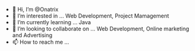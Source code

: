 - 👋 Hi, I’m @Onatrix
- 👀 I’m interested in ... Web Development, Project Mamagement
- 🌱 I’m currently learning ... Java
- 💞️ I’m looking to collaborate on ... Web Development, Online marketing and Advertising
- 📫 How to reach me ... 

<!---
Onatrix/Onatrix is a ✨ special ✨ repository because its `README.md` (this file) appears on your GitHub profile.
You can click the Preview link to take a look at your changes.
--->
